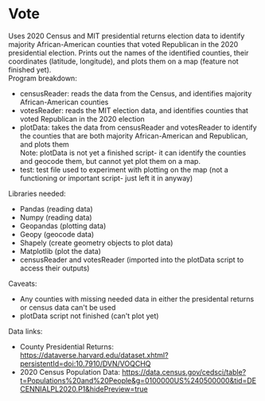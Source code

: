 # Vote
Uses 2020 Census and MIT presidential returns election data to identify majority African-American counties that voted Republican in the 2020 presidential election. Prints out the names of the identified counties, their coordinates (latitude, longitude), and plots them on a map (feature not finished yet). 
<br /> Program breakdown: 
- censusReader: reads the data from the Census, and identifies majority African-American counties
- votesReader: reads the MIT election data, and identifies counties that voted Republican in the 2020 election
- plotData: takes the data from censusReader and votesReader to identify the counties that are both majority African-American and Republican, and plots them
<br /> Note: plotData is not yet a finished script- it can identify the counties and geocode them, but cannot yet plot them on a map.
- test: test file used to experiment with plotting on the map (not a functioning or important script- just left it in anyway)

Libraries needed: 
- Pandas (reading data)
- Numpy (reading data)
- Geopandas (plotting data)
- Geopy (geocode data)
- Shapely (create geometry objects to plot data)
- Matplotlib (plot the data)
- censusReader and votesReader (imported into the plotData script to access their outputs)

Caveats:
- Any counties with missing needed data in either the presidental returns or census data can't be used
- plotData script not finished (can't plot yet)

Data links: 
- County Presidential Returns: https://dataverse.harvard.edu/dataset.xhtml?persistentId=doi:10.7910/DVN/VOQCHQ
- 2020 Census Population Data: https://data.census.gov/cedsci/table?t=Populations%20and%20People&g=0100000US%240500000&tid=DECENNIALPL2020.P1&hidePreview=true
